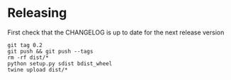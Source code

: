 # Releasing

First check that the CHANGELOG is up to date for the next release version

```
git tag 0.2
git push && git push --tags
rm -rf dist/*
python setup.py sdist bdist_wheel
twine upload dist/*
```
